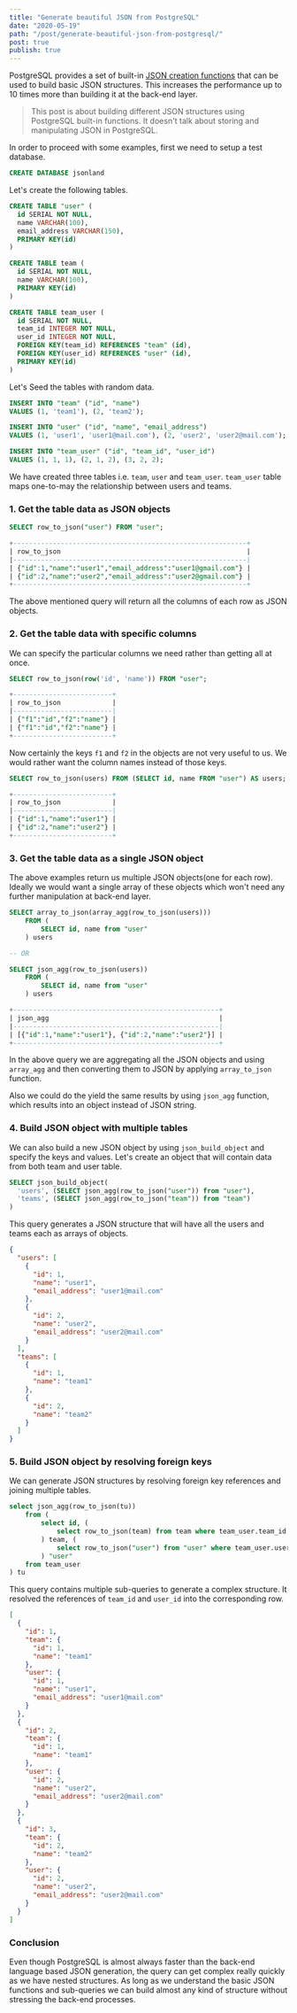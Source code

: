 ```yaml
---
title: "Generate beautiful JSON from PostgreSQL"
date: "2020-05-19"
path: "/post/generate-beautiful-json-from-postgresql/"
post: true
publish: true
---
```


<!--title: "PostgreSQL and JSON: A love story"-->

PostgreSQL provides a set of built-in [JSON creation functions](https://www.postgresql.org/docs/current/functions-json.html#FUNCTIONS-JSON-CREATION-TABLE) that can be used to build basic JSON structures. This increases the performance up to 10 times more than building it at the back-end layer.


> This post is about building different JSON structures using PostgreSQL built-in functions. It doesn't talk about storing and manipulating JSON in PostgreSQL.

In order to proceed with some examples, first we need to setup a test database.

```sql
CREATE DATABASE jsonland
```

Let's create the following tables.
```sql
CREATE TABLE "user" (
  id SERIAL NOT NULL,
  name VARCHAR(100),
  email_address VARCHAR(150),
  PRIMARY KEY(id)
)

CREATE TABLE team (
  id SERIAL NOT NULL,
  name VARCHAR(100),
  PRIMARY KEY(id) 
)

CREATE TABLE team_user (
  id SERIAL NOT NULL,
  team_id INTEGER NOT NULL,
  user_id INTEGER NOT NULL,
  FOREIGN KEY(team_id) REFERENCES "team" (id),
  FOREIGN KEY(user_id) REFERENCES "user" (id),
  PRIMARY KEY(id) 
)
```

Let's Seed the tables with random data.

```sql
INSERT INTO "team" ("id", "name") 
VALUES (1, 'team1'), (2, 'team2');

INSERT INTO "user" ("id", "name", "email_address") 
VALUES (1, 'user1', 'user1@mail.com'), (2, 'user2', 'user2@mail.com');

INSERT INTO "team_user" ("id", "team_id", "user_id")
VALUES (1, 1, 1), (2, 1, 2), (3, 2, 2);
```

We have created three tables i.e. `team`, `user` and `team_user`. `team_user` table maps one-to-may the relationship between users and teams.


### __1. Get the table data as JSON objects__

```sql
SELECT row_to_json("user") FROM "user";

+-----------------------------------------------------------+
| row_to_json                                               |
|-----------------------------------------------------------|
| {"id":1,"name":"user1","email_address":"user1@gmail.com"} |
| {"id":2,"name":"user2","email_address":"user2@gmail.com"} |
+-----------------------------------------------------------+
```
The above mentioned query will return all the columns of each row as JSON objects.

### __2. Get the table data with specific columns__

We can specify the particular columns we need rather than getting all at once.

```sql
SELECT row_to_json(row('id', 'name')) FROM "user";

+-------------------------+
| row_to_json             |
|-------------------------|
| {"f1":"id","f2":"name"} |
| {"f1":"id","f2":"name"} |
+-------------------------+
```

Now certainly the keys `f1` and `f2` in the objects are not very useful to us. We would rather want the column names instead of those keys.

```sql
SELECT row_to_json(users) FROM (SELECT id, name FROM "user") AS users;

+-------------------------+
| row_to_json             |
|-------------------------|
| {"id":1,"name":"user1"} |
| {"id":2,"name":"user2"} |
+-------------------------+
```

### __3. Get the table data as a single JSON object__

The above examples return us multiple JSON objects(one for each row). Ideally we would want a single array of these objects which won't need any further manipulation at back-end layer.

```sql
SELECT array_to_json(array_agg(row_to_json(users)))
	FROM (
		SELECT id, name from "user"
	) users

-- OR

SELECT json_agg(row_to_json(users))
	FROM (
		SELECT id, name from "user"
	) users

+----------------------------------------------------+
| json_agg                                           |
|----------------------------------------------------|
| [{"id":1,"name":"user1"}, {"id":2,"name":"user2"}] |
+----------------------------------------------------+
```

In the above query we are aggregating all the JSON objects and using `array_agg` and then converting them to JSON by applying `array_to_json` function.

Also we could do the yield the same results by using `json_agg` function, which results into an object instead of JSON string.

### __4. Build JSON object with multiple tables__

We can also build a new JSON object by using `json_build_object` and specify the keys and values. Let's create an object that will contain data from both team and user table.

```sql
SELECT json_build_object(
  'users', (SELECT json_agg(row_to_json("user")) from "user"),
  'teams', (SELECT json_agg(row_to_json("team")) from "team")
)
```
This query generates a JSON structure that will have all the users and teams each as arrays of objects.

```json
{
  "users": [
    {
      "id": 1,
      "name": "user1",
      "email_address": "user1@mail.com"
    },
    {
      "id": 2,
      "name": "user2",
      "email_address": "user2@mail.com"
    }
  ],
  "teams": [
    {
      "id": 1,
      "name": "team1"
    },
    {
      "id": 2,
      "name": "team2"
    }
  ]
}

```

### __5. Build JSON object by resolving foreign keys__

We can generate JSON structures by resolving foreign key references and joining multiple tables.

```sql
select json_agg(row_to_json(tu)) 
	from (
		select id, (
			select row_to_json(team) from team where team_user.team_id = team.id
		) team, (
			select row_to_json("user") from "user" where team_user.user_id = "user".id
		) "user"
	from team_user
) tu
```

This query contains multiple sub-queries to generate a complex structure. It resolved the references of `team_id` and `user_id` into the corresponding row.

```json
[
  {
    "id": 1,
    "team": {
      "id": 1,
      "name": "team1"
    },
    "user": {
      "id": 1,
      "name": "user1",
      "email_address": "user1@mail.com"
    }
  },
  {
    "id": 2,
    "team": {
      "id": 1,
      "name": "team1"
    },
    "user": {
      "id": 2,
      "name": "user2",
      "email_address": "user2@mail.com"
    }
  },
  {
    "id": 3,
    "team": {
      "id": 2,
      "name": "team2"
    },
    "user": {
      "id": 2,
      "name": "user2",
      "email_address": "user2@mail.com"
    }
  }
]
```

### __Conclusion__

Even though PostgreSQL is almost always faster than the back-end language based JSON generation, the query can get complex really quickly as we have nested structures. As long as we understand the basic JSON functions and sub-queries we can build almost any kind of structure without stressing the back-end processes.


